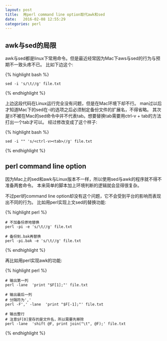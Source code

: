 ```yaml
---
layout: post
title:  用perl command line option取代awk和sed
date:   2016-02-08 12:55:29 
categories: perl
---
```



## awk与sed的局限 

awk与sed都是linux下常用命令。但是最近经常因为Mac下aws与sed的行为与预期不一致头疼不已。
比如下边这个:

{% highlight bash %}

    sed -i 's/\t//g' file.txt

{% endhighlight %}

上边这段代码在Linux运行完全没有问题，但是在Mac环境下却不行。
man过以后才知道Mac下的sed在-i的选项之后必须制定备份文件的扩展名，不得省略。
其次是\t不被在Mac的sed命令中并不代表tab。想要替换tab需要用ctrl-v + tab的方法打出一个tab才可以。
经过修改变成了这个样子:

{% highlight bash %}

    sed -i "" 's/<ctrl-v><tab>//g' file.txt

{% endhighlight %}


## perl command line option

因为Mac上的sed和awk与Linux版本不一样，所以使用sed与awk的程序就不得不准备两套命令。
本来简单的脚本加上环境判断的逻辑就会显得很复杂。

不过perl的command line option却没有这个问题，它不会受到平台的影响而表现出不同的行为。
比如用perl实现上文sed的替换功能:

{% highlight perl %}

    # 不加备份原地替换
    perl -pi -e 's/\t//g' file.txt

    # 备份到.bak再替换
    perl -pi.bak -e 's/\t//g' file.txt

{% endhighlight %}

再比如用perl实现awk的功能:

{% highlight perl %}

    # 输出第一列
    perl -lane  'print "$F[1];"' file.txt

    # 输出最后一列
    # 分隔符为','
    perl -F',' -lane  'print "$F[-1];"' file.txt

    # 输出整行
    # 注意$F[0]里存的是文件名，所以需要先移除
    perl -lane  'shift @F, print join("\t", @F);' file.txt
    
{% endhighlight %}

